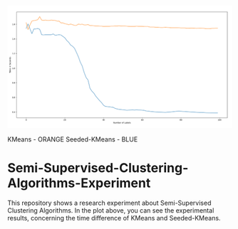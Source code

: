 ![The Main View](/results/times_kmeans_seeded_kmeans.png?raw=true)

KMeans - ORANGE
Seeded-KMeans - BLUE

# Semi-Supervised-Clustering-Algorithms-Experiment
This repository shows a research experiment about Semi-Supervised Clustering Algorithms.
In the plot above, you can see the experimental results, concerning the time difference of KMeans and Seeded-KMeans.
